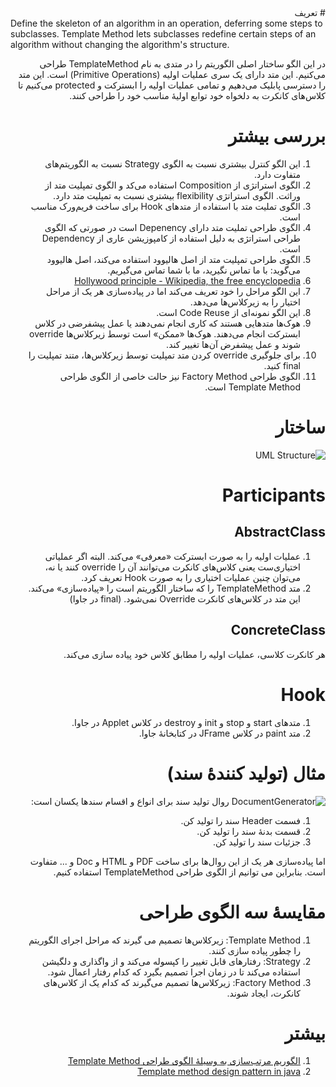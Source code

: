 <div dir="rtl">
# تعریف
<div dir="ltr">
Define the skeleton of an algorithm in an operation, deferring some steps to subclasses. Template Method lets subclasses redefine certain steps of an algorithm without changing the algorithm's structure.
<div dir="rtl">

در این الگو ساختار اصلی الگوریتم را در متدی به نام TemplateMethod طراحی می‌کنیم. این متد دارای یک سری عملیات اولیه (Primitive Operations) است. این متد را دسترسی پابلیک می‌دهیم و تمامی عملیات اولیه را ابسترکت و protected می‌کنیم تا کلاس‌های کانکرت به دلخواه خود توابع اولیهٔ مناسب خود را طراحی کنند.

# بررسی بیشتر
1. این الگو کنترل بیشتری نسبت به الگوی Strategy نسبت به الگوریتم‌های متفاوت دارد.
2. الگوی استراتژی از Composition استفاده می‌کد و الگوی تمپلیت متد از وراثت. الگوی استراتژی flexibility بیشتری نسبت به تمپلیت متد دارد.
3. الگوی تملیت متد با استفاده از متدهای Hook برای ساخت فریم‌ورک مناسب است.
4. الگوی طراحی تملیت متد دارای Depenency است در صورتی که الگوی طراحی استراتژی به دلیل استفاده از کامپوزیشن عاری از Dependency است.
5. الگوی طراحی تمپلیت متد از اصل هالیوود استفاده می‌کند، اصل هالیوود می‌گوید: با ما تماس نگیرید، ما با شما تماس می‌گیریم.
6. [Hollywood principle - Wikipedia, the free encyclopedia](http://en.wikipedia.org/wiki/Hollywood_principle)
7. این الگو مراحل را خود تعریف می‌کند اما در پیاده‌سازی هر یک از مراحل اختیار را به زیرکلاس‌ها می‌دهد.
8. این الگو نمونه‌ای از Code Reuse است.
9. هوک‌ها متدهایی هستند که کاری انجام نمی‌دهند یا عمل پیشفرضی در کلاس ابسترکت انجام می‌دهند. هوک‌ها «ممکن» است توسط زیرکلاس‌ها override شوند و عمل پیشفرض آن‌ها تغییر کند.
10. برای جلوگیری override کردن متد تمپلیت توسط زیرکلاس‌ها، متند تمپلیت را final کنید.
11. الگوی طراحی Factory Method نیز حالت خاصی از الگوی طراحی Template Method است.

# ساختار
![UML Structure](http://yuml.me/77419b3e)

# Participants
## AbstractClass 
1. عملیات اولیه را به صورت ابسترکت «معرفی» می‌کند. البته اگر عملیاتی اختیاری‌ست یعنی کلاس‌های کانکرت می‌توانند آن را override کنند یا نه، می‌توان چنین عملیات اختیاری را به صورت Hook تعریف کرد.
2. متد TemplateMethod را که ساختار الگوریتم است را «پیاده‌سازی» می‌کند. این متد در کلاس‌های کانکرت Override نمی‌شود. (final در جاوا)
 
## ConcreteClass
هر کانکرت کلاسی، عملیات اولیه را مطابق کلاس خود پیاده سازی می‌کند.

# Hook
1. متدهای start و stop و init و destroy در کلاس Applet در جاوا.
2. متد paint در کلاس JFrame در کتابخانهٔ جاوا.

# مثال (تولید کنندهٔ سند)
![DocumentGenerator](http://yuml.me/40441c19)
روال تولید سند برای انواع و اقسام سندها یکسان است:

1. فسمت Header سند را تولید کن.
2. قسمت بدنهٔ سند را تولید کن.
3. جزئیات سند را تولید کن.

اما پیاده‌سازی هر یک از این روال‌ها برای ساخت PDF و HTML و Doc و ... متفاوت است. بنابراین می توانیم از الگوی طراحی TemplateMethod استفاده کنیم.

# مقایسهٔ سه الگوی طراحی
1. Template Method: زیرکلاس‌ها تصمیم می گیرند که مراحل اجرای الگوریتم را چطور پیاده سازی کنند.
2. Strategy: رفتارهای قابل تغییر را کپسوله می‌کند و از واگذاری و دلگیشن استفاده می‌کند تا در زمان اجرا تصمیم بگیرد که کدام رفتار اعمال شود.
3. Factory Method: زیرکلاس‌ها تصمیم می‌گیرند که کدام یک از کلاس‌های کانکرت، ایجاد شوند.

# بیشتر
1. [الگوریم مرتب‌سازی به وسیلهٔ الگوی طراحی Template Method](http://sourcemaking.com/design_patterns/template_method/cpp/2) 
2. [Template method design pattern in java](http://javapostsforlearning.blogspot.com/2013/03/template-method-design-pattern-in-java.html)
